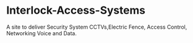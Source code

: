 # Interlock-Access-Systems
A site to deliver Security System CCTVs,Electric Fence, Access Control, Networking Voice and Data.
